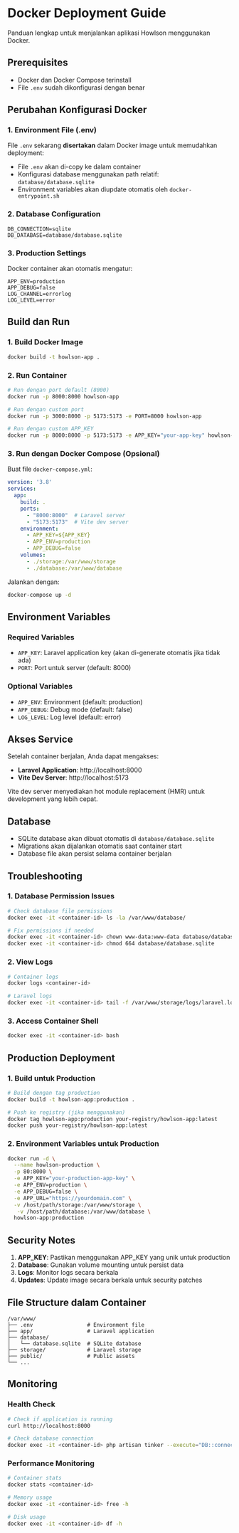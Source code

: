 # Docker Deployment Guide

Panduan lengkap untuk menjalankan aplikasi Howlson menggunakan Docker.

## Prerequisites

- Docker dan Docker Compose terinstall
- File `.env` sudah dikonfigurasi dengan benar

## Perubahan Konfigurasi Docker

### 1. Environment File (.env)

File `.env` sekarang **disertakan** dalam Docker image untuk memudahkan deployment:

- File `.env` akan di-copy ke dalam container
- Konfigurasi database menggunakan path relatif: `database/database.sqlite`
- Environment variables akan diupdate otomatis oleh `docker-entrypoint.sh`

### 2. Database Configuration

```env
DB_CONNECTION=sqlite
DB_DATABASE=database/database.sqlite
```

### 3. Production Settings

Docker container akan otomatis mengatur:

```env
APP_ENV=production
APP_DEBUG=false
LOG_CHANNEL=errorlog
LOG_LEVEL=error
```

## Build dan Run

### 1. Build Docker Image

```bash
docker build -t howlson-app .
```

### 2. Run Container

```bash
# Run dengan port default (8000)
docker run -p 8000:8000 howlson-app

# Run dengan custom port
docker run -p 3000:8000 -p 5173:5173 -e PORT=8000 howlson-app

# Run dengan custom APP_KEY
docker run -p 8000:8000 -p 5173:5173 -e APP_KEY="your-app-key" howlson-app
```

### 3. Run dengan Docker Compose (Opsional)

Buat file `docker-compose.yml`:

```yaml
version: '3.8'
services:
  app:
    build: .
    ports:
      - "8000:8000"  # Laravel server
      - "5173:5173"  # Vite dev server
    environment:
      - APP_KEY=${APP_KEY}
      - APP_ENV=production
      - APP_DEBUG=false
    volumes:
      - ./storage:/var/www/storage
      - ./database:/var/www/database
```

Jalankan dengan:

```bash
docker-compose up -d
```

## Environment Variables

### Required Variables

- `APP_KEY`: Laravel application key (akan di-generate otomatis jika tidak ada)
- `PORT`: Port untuk server (default: 8000)

### Optional Variables

- `APP_ENV`: Environment (default: production)
- `APP_DEBUG`: Debug mode (default: false)
- `LOG_LEVEL`: Log level (default: error)

## Akses Service

Setelah container berjalan, Anda dapat mengakses:

- **Laravel Application**: http://localhost:8000
- **Vite Dev Server**: http://localhost:5173

Vite dev server menyediakan hot module replacement (HMR) untuk development yang lebih cepat.

## Database

- SQLite database akan dibuat otomatis di `database/database.sqlite`
- Migrations akan dijalankan otomatis saat container start
- Database file akan persist selama container berjalan

## Troubleshooting

### 1. Database Permission Issues

```bash
# Check database file permissions
docker exec -it <container-id> ls -la /var/www/database/

# Fix permissions if needed
docker exec -it <container-id> chown www-data:www-data database/database.sqlite
docker exec -it <container-id> chmod 664 database/database.sqlite
```

### 2. View Logs

```bash
# Container logs
docker logs <container-id>

# Laravel logs
docker exec -it <container-id> tail -f /var/www/storage/logs/laravel.log
```

### 3. Access Container Shell

```bash
docker exec -it <container-id> bash
```

## Production Deployment

### 1. Build untuk Production

```bash
# Build dengan tag production
docker build -t howlson-app:production .

# Push ke registry (jika menggunakan)
docker tag howlson-app:production your-registry/howlson-app:latest
docker push your-registry/howlson-app:latest
```

### 2. Environment Variables untuk Production

```bash
docker run -d \
  --name howlson-production \
  -p 80:8000 \
  -e APP_KEY="your-production-app-key" \
  -e APP_ENV=production \
  -e APP_DEBUG=false \
  -e APP_URL="https://yourdomain.com" \
  -v /host/path/storage:/var/www/storage \
   -v /host/path/database:/var/www/database \
  howlson-app:production
```

## Security Notes

1. **APP_KEY**: Pastikan menggunakan APP_KEY yang unik untuk production
2. **Database**: Gunakan volume mounting untuk persist data
3. **Logs**: Monitor logs secara berkala
4. **Updates**: Update image secara berkala untuk security patches

## File Structure dalam Container

```
/var/www/
├── .env                 # Environment file
├── app/                 # Laravel application
├── database/
│   └── database.sqlite  # SQLite database
├── storage/             # Laravel storage
├── public/              # Public assets
└── ...
```

## Monitoring

### Health Check

```bash
# Check if application is running
curl http://localhost:8000

# Check database connection
docker exec -it <container-id> php artisan tinker --execute="DB::connection()->getPdo();"
```

### Performance Monitoring

```bash
# Container stats
docker stats <container-id>

# Memory usage
docker exec -it <container-id> free -h

# Disk usage
docker exec -it <container-id> df -h
```